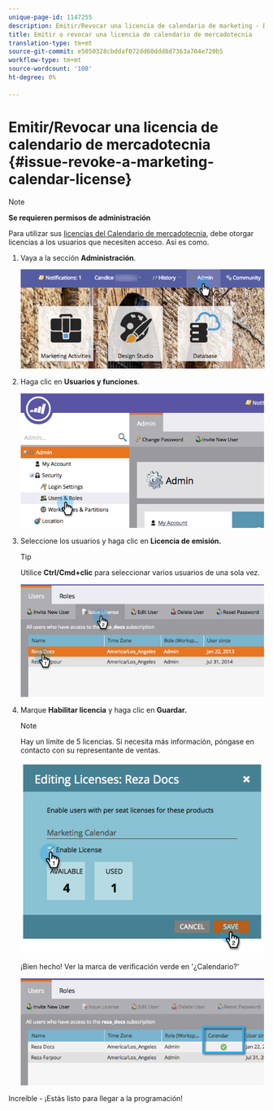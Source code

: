 ```yaml
---
unique-page-id: 1147255
description: Emitir/Revocar una licencia de calendario de marketing - Documentos de marketing - Documentación del producto
title: Emitir o revocar una licencia de calendario de mercadotecnia
translation-type: tm+mt
source-git-commit: e5050328cbddaf072dd60ddd8d7363a704e720b5
workflow-type: tm+mt
source-wordcount: '108'
ht-degree: 0%

---
```



# Emitir/Revocar una licencia de calendario de mercadotecnia {#issue-revoke-a-marketing-calendar-license}

>[!NOTE]
>
>**Se requieren permisos de administración**

Para utilizar sus [licencias del Calendario de mercadotecnia](/help/marketo/product-docs/core-marketo-concepts/marketing-calendar/understanding-the-calendar/navigating-the-marketing-calendar.md), debe otorgar licencias a los usuarios que necesiten acceso. Así es como.

1. Vaya a la sección **Administración**.

   ![](assets/adminhand.png)

1. Haga clic en **Usuarios y funciones**.

   ![](assets/2.png)

1. Seleccione los usuarios y haga clic en **Licencia de emisión.**

   >[!TIP]
   >
   >Utilice **Ctrl/Cmd+clic** para seleccionar varios usuarios de una sola vez.

   ![](assets/3.png)

1. Marque **Habilitar licencia** y haga clic en **Guardar.**

   >[!NOTE]
   >
   >Hay un límite de 5 licencias. Si necesita más información, póngase en contacto con su representante de ventas.

   ![](assets/4.png)

   ¡Bien hecho! Ver la marca de verificación verde en &#39;¿Calendario?&#39;

   ![](assets/5.png)

Increíble - ¡Estás listo para llegar a la programación!
